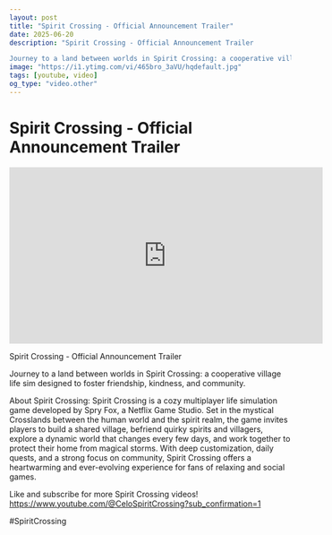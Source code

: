 ```yaml
---
layout: post
title: "Spirit Crossing - Official Announcement Trailer"
date: 2025-06-20
description: "Spirit Crossing - Official Announcement Trailer

Journey to a land between worlds in Spirit Crossing: a cooperative village life sim designed to foster ..."
image: "https://i1.ytimg.com/vi/465bro_3aVU/hqdefault.jpg"
tags: [youtube, video]
og_type: "video.other"
---
```


<script type="application/ld+json">
{
  "@context": "http://schema.org",
  "@type": "VideoObject",
  "name": "Spirit Crossing - Official Announcement Trailer",
  "description": "Spirit Crossing - Official Announcement Trailer\n\nJourney to a land between worlds in Spirit Crossing: a cooperative village life sim designed to foster friendship, kindness, and community.\n\nAbout Spirit Crossing: Spirit Crossing is a cozy multiplayer life simulation game developed by Spry Fox, a Netflix Game Studio. Set in the mystical Crosslands between the human world and the spirit realm, the game invites players to build a shared village, befriend quirky spirits and villagers, explore a dynamic world that changes every few days, and work together to protect their home from magical storms. With deep customization, daily quests, and a strong focus on community, Spirit Crossing offers a heartwarming and ever-evolving experience for fans of relaxing and social games.\n\nLike and subscribe for more Spirit Crossing videos! https://www.youtube.com/@CeloSpiritCrossing?sub_confirmation=1\n\n#SpiritCrossing",
  "thumbnailUrl": "https://i1.ytimg.com/vi/465bro_3aVU/hqdefault.jpg",
  "uploadDate": "2025-06-20T02:25:39",
  "embedUrl": "https://www.youtube.com/embed/465bro_3aVU",
  "publisher": {
    "@type": "Person",
    "name": "Celo Zaga"
  },
  "mainEntityOfPage": {
    "@type": "WebPage",
    "@id": "https://celozaga.github.io/2025/06/20/spirit-crossing---official-announcement-trailer-465bro_3aVU.html"
  },
  "duration": "PT0M0S"
}
</script>

<script type="application/ld+json">
{
  "@context": "http://schema.org",
  "@type": "BlogPosting",
  "headline": "Spirit Crossing - Official Announcement Trailer",
  "image": "https://i1.ytimg.com/vi/465bro_3aVU/hqdefault.jpg",
  "publisher": {
    "@type": "Person",
    "name": "Celo Zaga"
  },
  "url": "https://celozaga.github.io/2025/06/20/spirit-crossing---official-announcement-trailer-465bro_3aVU.html",
  "datePublished": "2025-06-20T02:25:39",
  "dateCreated": "2025-06-20T02:25:39",
  "dateModified": "2025-06-20T02:25:39",
  "description": "Spirit Crossing - Official Announcement Trailer\n\nJourney to a land between worlds in Spirit Crossing: a cooperative village life sim designed to foster ...",
  "author": {
    "@type": "Person",
    "name": "Celo Zaga"
  },
  "mainEntityOfPage": {
    "@type": "WebPage",
    "@id": "https://celozaga.github.io/2025/06/20/spirit-crossing---official-announcement-trailer-465bro_3aVU.html"
  }
}
</script>

<h1 class="youtube-post-title">Spirit Crossing - Official Announcement Trailer</h1>

<iframe width="560" height="315" src="https://www.youtube.com/embed/465bro_3aVU" class="youtube-post-embed" frameborder="0" allowfullscreen></iframe>

<p class="youtube-post-description">Spirit Crossing - Official Announcement Trailer

Journey to a land between worlds in Spirit Crossing: a cooperative village life sim designed to foster friendship, kindness, and community.

About Spirit Crossing: Spirit Crossing is a cozy multiplayer life simulation game developed by Spry Fox, a Netflix Game Studio. Set in the mystical Crosslands between the human world and the spirit realm, the game invites players to build a shared village, befriend quirky spirits and villagers, explore a dynamic world that changes every few days, and work together to protect their home from magical storms. With deep customization, daily quests, and a strong focus on community, Spirit Crossing offers a heartwarming and ever-evolving experience for fans of relaxing and social games.

Like and subscribe for more Spirit Crossing videos! https://www.youtube.com/@CeloSpiritCrossing?sub_confirmation=1

#SpiritCrossing</p>
